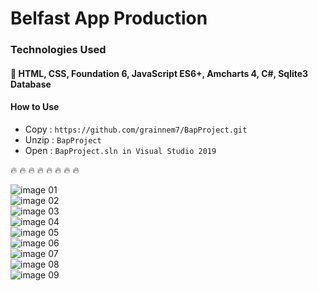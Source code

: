 
# Belfast App Production
### Technologies Used
####  :rocket: HTML, CSS, Foundation 6, JavaScript ES6+, Amcharts 4, C#, Sqlite3 Database
#### How to Use 
 - Copy  : `https://github.com/grainnem7/BapProject.git`
 - Unzip   : `BapProject`
 - Open : `BapProject.sln in Visual Studio 2019`

:fire: :fire: :fire: :fire: :fire: :fire: :fire: :fire:

![image 01](https://github.com/grainnem7/BapProject/blob/master/images/img_01.png?raw=true)
<br/>
![image 02](https://github.com/grainnem7/BapProject/blob/master/images/img_02.png?raw=true)
<br/>
![image 03](https://github.com/grainnem7/BapProject/blob/master/images/img_01.png?raw=true)
<br/>
![image 04](https://github.com/grainnem7/BapProject/blob/master/images/img_02.png?raw=true)
<br/>
![image 05](https://github.com/grainnem7/BapProject/blob/master/images/img_01.png?raw=true)
<br/>
![image 06](https://github.com/grainnem7/BapProject/blob/master/images/img_02.png?raw=true)
<br/>
![image 07](https://github.com/grainnem7/BapProject/blob/master/images/img_01.png?raw=true)
<br/>
![image 08](https://github.com/grainnem7/BapProject/blob/master/images/img_02.png?raw=true)
<br/>
![image 09](https://github.com/grainnem7/BapProject/blob/master/images/img_01.png?raw=true)
<br/>